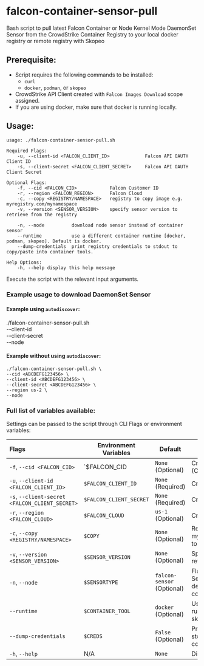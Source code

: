 # falcon-container-sensor-pull
Bash script to pull latest Falcon Container or Node Kernel Mode DaemonSet Sensor from the CrowdStrike Container Registry to your local docker registry or remote registry with Skopeo

## Prerequisite:

- Script requires the following commands to be installed:
  - `curl`
  - `docker`, `podman`, or `skopeo`
- CrowdStrike API Client created with `Falcon Images Download` scope assigned.
- If you are using docker, make sure that docker is running locally.

## Usage:

```
usage: ./falcon-container-sensor-pull.sh

Required Flags:
    -u, --client-id <FALCON_CLIENT_ID>             Falcon API OAUTH Client ID
    -s, --client-secret <FALCON_CLIENT_SECRET>     Falcon API OAUTH Client Secret

Optional Flags:
    -f, --cid <FALCON_CID>            Falcon Customer ID
    -r, --region <FALCON_REGION>      Falcon Cloud
    -c, --copy <REGISTRY/NAMESPACE>   registry to copy image e.g. myregistry.com/mynamespace
    -v, --version <SENSOR_VERSION>    specify sensor version to retrieve from the registry

    -n, --node          download node sensor instead of container sensor
    --runtime           use a different container runtime [docker, podman, skopeo]. Default is docker.
    --dump-credentials  print registry credentials to stdout to copy/paste into container tools.

Help Options:
    -h, --help display this help message
```

Execute the script with the relevant input arguments.

### Example usage to download DaemonSet Sensor

#### Example using `autodiscover`:
./falcon-container-sensor-pull.sh \
--client-id <ABCDEFG123456> \
--client-secret <ABCDEFG123456> \
--node

#### Example without using `autodiscover`:

```
./falcon-container-sensor-pull.sh \
--cid <ABCDEFG123456> \
--client-id <ABCDEFG123456> \
--client-secret <ABCDEFG123456> \
--region us-2 \
--node
```

### Full list of variables available:
Settings can be passed to the script through CLI Flags or environment variables:

| Flags                                          | Environment Variables   | Default                    | Description                                                                              |
|:-----------------------------------------------|-------------------------|----------------------------|------------------------------------------------------------------------------------------|
| `-f`, `--cid <FALCON_CID>`                     | `$FALCON_CID            | `None` (Optional)          | CrowdStrike Customer ID (CID)                                                            |
| `-u`, `--client-id <FALCON_CLIENT_ID>`         | `$FALCON_CLIENT_ID`     | `None` (Required)          | CrowdStrike API Client ID                                                                |
| `-s`, `--client-secret <FALCON_CLIENT_SECRET>` | `$FALCON_CLIENT_SECRET` | `None` (Required)          | CrowdStrike API Client Secret                                                            |
| `-r`, `--region <FALCON_CLOUD>`                | `$FALCON_CLOUD`         | `us-1` (Optional)          | CrowdStrike Region                                                                       |
| `-c`, `--copy <REGISTRY/NAMESPACE>`            | `$COPY`                 | `None` (Optional)          | Registry to copy image e.g. myregistry.com/mynamespace to                                |
| `-v`, `--version <SENSOR_VERSION>`             | `$SENSOR_VERSION`       | `None` (Optional)          | Specify sensor version to retrieve from the registry                                     |
| `-n`, `--node`                                 | `$SENSORTYPE`           | `falcon-sensor` (Optional) | Flag to download Node Sensor, if not set script defaults to downloading container sensor |
| `--runtime`                                    | `$CONTAINER_TOOL`       | `docker` (Optional)        | Use a different container runtime [docker, podman, skopeo]. Default is docker.           |
| `--dump-credentials`                           | `$CREDS`                | `False` (Optional)         | Print registry credentials to stdout to copy/paste into container tools.                 |
| `-h`, `--help`                                 | N/A                     | `None`                     | Display help message                                                                     |
